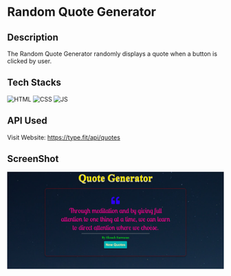 # Random Quote Generator

## Description
The Random Quote Generator randomly displays a quote when a button is clicked by user.

## Tech Stacks
![HTML](https://img.shields.io/badge/html5%20-%23E34F26.svg?&style=for-the-badge&logo=html5&logoColor=white)
![CSS](https://img.shields.io/badge/css3%20-%231572B6.svg?&style=for-the-badge&logo=css3&logoColor=white)
![JS](https://img.shields.io/badge/javascript%20-%23323330.svg?&style=for-the-badge&logo=javascript&logoColor=%23F7DF1E)




## API Used
Visit Website: https://type.fit/api/quotes

## ScreenShot
<img src="./Assets/media/ss.png" />
